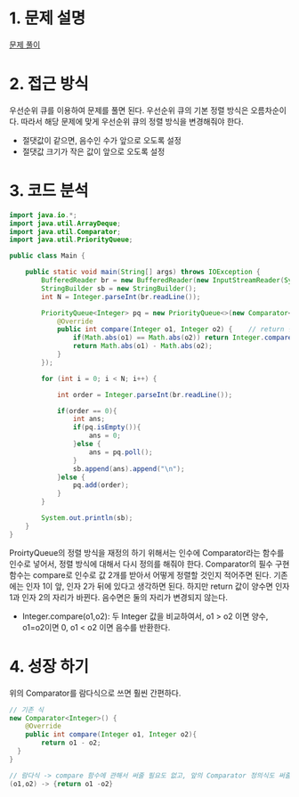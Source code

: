 # 1. 문제 설명

[문제 풀이](https://www.acmicpc.net/problem/11286)

# 2. 접근 방식

우선순위 큐를 이용하여 문제를 풀면 된다. 우선순위 큐의 기본 정렬 방식은 오름차순이다. 따라서 해당 문제에 맞게 우선순위 큐의 정렬 방식을 변경해줘야 한다. 

- 절댓값이 같으면, 음수인 수가 앞으로 오도록 설정
- 절댓값 크기가 작은 값이 앞으로 오도록 설정

# 3. 코드 분석 

```java
import java.io.*;
import java.util.ArrayDeque;
import java.util.Comparator;
import java.util.PriorityQueue;

public class Main {

    public static void main(String[] args) throws IOException {
        BufferedReader br = new BufferedReader(new InputStreamReader(System.in));
        StringBuilder sb = new StringBuilder();
        int N = Integer.parseInt(br.readLine());

        PriorityQueue<Integer> pq = new PriorityQueue<>(new Comparator<Integer>() {
            @Override
            public int compare(Integer o1, Integer o2) {    // return 결과가 양수면 자리 바꾸고, 음수면 자리 안 바꿈.
                if(Math.abs(o1) == Math.abs(o2)) return Integer.compare(o1,o2);
                return Math.abs(o1) - Math.abs(o2);
            }
        });

        for (int i = 0; i < N; i++) {

            int order = Integer.parseInt(br.readLine());

            if(order == 0){
                int ans;
                if(pq.isEmpty()){
                    ans = 0;
                }else {
                    ans = pq.poll();
                }
                sb.append(ans).append("\n");
            }else {
                pq.add(order);
            }
        }

        System.out.println(sb);
    }
}
```

ProirtyQueue의 정렬 방식을 재정의 하기 위해서는 인수에 Comparator라는 함수를 인수로 넣어서, 정렬 방식에 대해서 다시 정의를 해줘야 한다. Comparator의 필수 구현 함수는 compare로 인수로 값 2개를 받아서 어떻게 정렬할 것인지 적어주면 된다. 기존에는 인자 1이 앞, 인자 2가 뒤에 있다고 생각하면 된다. 하지만 return 값이 양수면 인자 1과 인자 2의 자리가 바뀐다. 음수면은 둘의 자리가 변경되지 않는다. 

- Integer.compare(o1,o2): 두 Integer 값을 비교하여서, o1 > o2 이면 양수, o1=o2이면 0, o1 < o2 이면 음수를 반환한다. 

# 4. 성장 하기 

위의 Comparator를 람다식으로 쓰면 훨씬 간편하다. 

```java
// 기존 식
new Comparator<Integer>() {
    @Override
    public int compare(Integer o1, Integer o2){
        return o1 - o2;
  }
}

// 람다식 -> compare 함수에 관해서 써줄 필요도 없고, 앞의 Comparator 정의식도 써줄 필요가 없다.
(o1,o2) -> {return o1 -o2}
```

